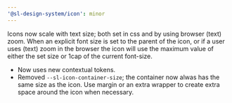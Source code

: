 ```yaml
---
'@sl-design-system/icon': minor
---
```


Icons now scale with text size; both set in css and by using browser (text) zoom. 
When an explicit font size is set to the parent of the icon, or if a user uses (text) zoom in the browser the icon will use the maximum value of either the set size or 1cap of the current font-size.
- Now uses new contextual tokens.
- Removed `--sl-icon-container-size`; the container now alwas has the same size as the icon. Use margin or an extra wrapper to create extra space around the icon when necessary.


